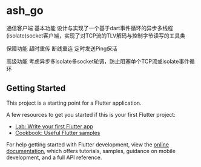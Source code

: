 # ash_go
通信客户端
基本功能
设计与实现了一个基于dart事件循环的异步多线程(isolate)socket客户端，实现了对TCP流的TLV解码与控制字节读写的工具类

保障功能
超时重传
断线重连
定时发送Ping保活

高级功能
考虑异步多isolate多socket轮调，防止阻塞单个TCP流或isolate事件循环






## Getting Started

This project is a starting point for a Flutter application.

A few resources to get you started if this is your first Flutter project:

- [Lab: Write your first Flutter app](https://docs.flutter.dev/get-started/codelab)
- [Cookbook: Useful Flutter samples](https://docs.flutter.dev/cookbook)

For help getting started with Flutter development, view the
[online documentation](https://docs.flutter.dev/), which offers tutorials,
samples, guidance on mobile development, and a full API reference.
